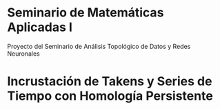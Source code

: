 # Seminario de Matemáticas Aplicadas I
Proyecto del Seminario de Análisis Topológico de Datos y Redes Neuronales
# Incrustación de Takens y Series de Tiempo con Homología Persistente #
